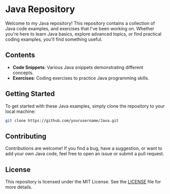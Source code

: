 # Java Repository

Welcome to my Java repository! This repository contains a collection of Java code examples, and exercises that I've been working on. Whether you're here to learn Java basics, explore advanced topics, or find practical coding examples, you'll find something useful.

## Contents

- **Code Snippets**: Various Java snippets demonstrating different concepts.
- **Exercises**: Coding exercises to practice Java programming skills.

## Getting Started

To get started with these Java examples, simply clone the repository to your local machine:

```bash
git clone https://github.com/yourusername/Java.git
```

## Contributing

Contributions are welcome! If you find a bug, have a suggestion, or want to add your own Java code, feel free to open an issue or submit a pull request.

## License

This repository is licensed under the MIT License. See the [LICENSE](./LICENSE) file for more details.

